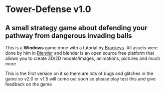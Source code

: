 </head>
<body>
<h1 id="Main"> Tower-Defense v1.0 </h1>
<h2> A small strategy game about defending your pathway from dangerous invading balls </h2>

<p>This is a <strong>Windows</strong> game done with a tutorial by <a href="https://twitter.com/BrackeysTweet?">Brackeys</a>.
All assets were done by him in <a href="https://www.blender.org/">Blender</a> and blender is an open source free platform that allows you to create 3D/2D models/images, animations, pictures and much more
</p>
<p>This is the first version on it so there are lots of bugs and glitches in the game so v2.0 or v1.5 will come out soon so please play test this and give feedback on the game</p>
</body>

